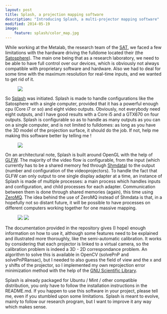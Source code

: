 ```yaml
---
layout: post
title: Splash, a projection mapping software
description: "Introducing Splash, a multi-projector mapping software"
modified: 2014-05-19
image:
    feature: splash/color_map.jpg
---
```


While working at the Metalab, the research team of the [SAT](http://sat.qc.ca), we faced a few limitations with the hardware driving the fulldome located their (the [Satosphere](http://sat.qc.ca/en/satosphere)). The main one being that as a research laboratory, we need to be able to have full control over our devices, which is obviously not always compatible with proprietary software and hardware. Also we had to deal for some time with the maximum resolution for real-time inputs, and we wanted to get rid of it.

<figure>
    <img src="{{ site.url }}/images/splash/fullscreen.jpg">
</figure>

So [Splash](http://github.com/paperManu/splash) was initiated. Splash is made to handle configurations like the Satosphere with a single computer, provided that it has a powerful enough cpu (Core i7 or so) and eight video outputs. Obviously, not everybody need eight outputs, and I have good results with a Core i5 and a GTX670 on four outputs. Splash is configurable so as to handle as many outputs as you can on a single computer, and is not limited to fulldomes: as long as you have the 3D model of the projection surface, it should do the job. If not, help me making this software better by telling me !

<figure>
    <img src="{{ site.url }}/images/splash/four_outputs.jpg">
</figure>

On an architectural note, Splash is built around OpenGL with the help of [GLFW](http://www.glfw.org). The majority of the video flow is configurable, from the input (which currently has to be a shared memory fed through [Shmdata](http://code.sat.qc.ca/libshmdata)) to the output (number and configuration of the videoprojectors). To handle the fact that GLFW can only output to one single display adapter at a time, an instance of Splash is made of multiple processes: a main process which handles inputs and configuration, and child processes for each adapter. Communication between them is done through shared memories (again), this time using [ZeroMQ](http://www.zeromq.org). The idea behind the use of ZeroMQ instead of Shmdata is that, in a hopefully not so distant future, it will be possible to have processes on different computers working together for one massive mapping.

<figure class="half">
    <img src="{{ site.url }}/images/splash/dome_color_map.jpg">
    <img src="{{ site.url }}/images/splash/dome_wireframe.jpg">
</figure>

The documentation provided in the repository gives (I hope) enough information on how to use it, although some features need to be explained and illustrated more thoroughly, like the semi-automatic calibration. It works by considering that each projector is linked to a virtual camera, so the calibration problem is indeed a 3D - 2D correspondance problem. An algorithm to solve this is available in OpenCV (solvePnP and solvePnPRansac), but I needed to also guess the field of view and the x and y shifts of the projector, so I implemented my own reprojection error minimization method with the help of the [GNU Scientific Library](https://www.gnu.org/software/gsl).

Splash is already packaged for Ubuntu / Mint / other compatible distribution, you only have to follow the installation instructions in the README.md. If you happen to use this software in your project, please tell me, even if you stumbled upon some limitations. Splash is meant to evolve, mainly to follow our research program, but I want to improve it any way which makes sense.
